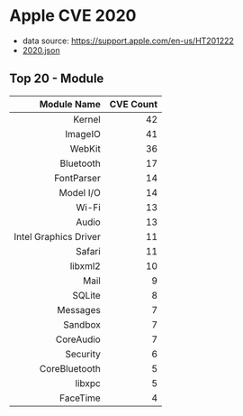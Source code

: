 # Apple CVE 2020
* data source: https://support.apple.com/en-us/HT201222
* [2020.json](2020.json)

## Top 20 - Module
| Module Name        | CVE Count |
| ------------------:| ---------:|
| Kernel | 42 |
| ImageIO | 41 |
| WebKit | 36 |
| Bluetooth | 17 |
| FontParser | 14 |
| Model I/O | 14 |
| Wi-Fi | 13 |
| Audio | 13 |
| Intel Graphics Driver | 11 |
| Safari | 11 |
| libxml2 | 10 |
| Mail | 9 |
| SQLite | 8 |
| Messages | 7 |
| Sandbox | 7 |
| CoreAudio | 7 |
| Security | 6 |
| CoreBluetooth | 5 |
| libxpc | 5 |
| FaceTime | 4 |
